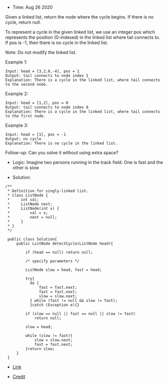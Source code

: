 * Time: Aug 26 2020

Given a linked list, return the node where the cycle begins. If there is no cycle, return null.

To represent a cycle in the given linked list, we use an integer pos which represents the position (0-indexed) in the linked list where tail connects to. If pos is -1, then there is no cycle in the linked list.

Note: Do not modify the linked list.

 

Example 1:
```
Input: head = [3,2,0,-4], pos = 1
Output: tail connects to node index 1
Explanation: There is a cycle in the linked list, where tail connects to the second node.
```

Example 2:
```
Input: head = [1,2], pos = 0
Output: tail connects to node index 0
Explanation: There is a cycle in the linked list, where tail connects to the first node.
```

Example 3:
```
Input: head = [1], pos = -1
Output: no cycle
Explanation: There is no cycle in the linked list.
```

 

Follow-up:
Can you solve it without using extra space?

* Logic: Imagine two persons running in the track field. One is fast and the other is slow

* Solution:

```
/**
 * Definition for singly-linked list.
 * class ListNode {
 *     int val;
 *     ListNode next;
 *     ListNode(int x) {
 *         val = x;
 *         next = null;
 *     }
 * }
 */
 
 public class Solution{
     public ListNode detectCycle(ListNode head){
         
         if (head == null) return null;
         
         /* specify parameters */
         
         ListNode slow = head, fast = head;
         
         try{
           do {
               fast = fast.next;
               fast = fast.next;
               slow = slow.next;
           } while (fast != null && slow != fast);
           }catch (Exception e){}
         
         if (slow == null || fast == null || slow != fast)
             return null;
             
         slow = head;
         
         while (slow != fast){
             slow = slow.next;
             fast = fast.next;
         }return slow;
     }
 }

```

* [Link](https://leetcode.com/problems/linked-list-cycle-ii/)

* [Credit](https://gist.github.com/ericpony/45c14deda5dd85f5e981)
